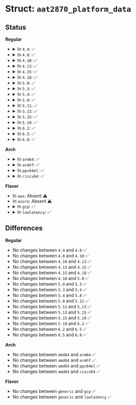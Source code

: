 # Struct: <code>aat2870_platform_data</code>

## Status
<b>Regular</b>
<ul>
<li>
<details>
<summary>In <code>4.4</code>: ✅</summary>

```c
struct aat2870_platform_data {
    int en_pin;
    struct aat2870_subdev_info *subdevs;
    int num_subdevs;
    int (*init)(struct aat2870_data *);
    void (*uninit)(struct aat2870_data *);
};
```
</details>
</li>
<li>
<details>
<summary>In <code>4.8</code>: ✅</summary>

```c
struct aat2870_platform_data {
    int en_pin;
    struct aat2870_subdev_info *subdevs;
    int num_subdevs;
    int (*init)(struct aat2870_data *);
    void (*uninit)(struct aat2870_data *);
};
```
</details>
</li>
<li>
<details>
<summary>In <code>4.10</code>: ✅</summary>

```c
struct aat2870_platform_data {
    int en_pin;
    struct aat2870_subdev_info *subdevs;
    int num_subdevs;
    int (*init)(struct aat2870_data *);
    void (*uninit)(struct aat2870_data *);
};
```
</details>
</li>
<li>
<details>
<summary>In <code>4.13</code>: ✅</summary>

```c
struct aat2870_platform_data {
    int en_pin;
    struct aat2870_subdev_info *subdevs;
    int num_subdevs;
    int (*init)(struct aat2870_data *);
    void (*uninit)(struct aat2870_data *);
};
```
</details>
</li>
<li>
<details>
<summary>In <code>4.15</code>: ✅</summary>

```c
struct aat2870_platform_data {
    int en_pin;
    struct aat2870_subdev_info *subdevs;
    int num_subdevs;
    int (*init)(struct aat2870_data *);
    void (*uninit)(struct aat2870_data *);
};
```
</details>
</li>
<li>
<details>
<summary>In <code>4.18</code>: ✅</summary>

```c
struct aat2870_platform_data {
    int en_pin;
    struct aat2870_subdev_info *subdevs;
    int num_subdevs;
    int (*init)(struct aat2870_data *);
    void (*uninit)(struct aat2870_data *);
};
```
</details>
</li>
<li>
<details>
<summary>In <code>5.0</code>: ✅</summary>

```c
struct aat2870_platform_data {
    int en_pin;
    struct aat2870_subdev_info *subdevs;
    int num_subdevs;
    int (*init)(struct aat2870_data *);
    void (*uninit)(struct aat2870_data *);
};
```
</details>
</li>
<li>
<details>
<summary>In <code>5.3</code>: ✅</summary>

```c
struct aat2870_platform_data {
    int en_pin;
    struct aat2870_subdev_info *subdevs;
    int num_subdevs;
    int (*init)(struct aat2870_data *);
    void (*uninit)(struct aat2870_data *);
};
```
</details>
</li>
<li>
<details>
<summary>In <code>5.4</code>: ✅</summary>

```c
struct aat2870_platform_data {
    int en_pin;
    struct aat2870_subdev_info *subdevs;
    int num_subdevs;
    int (*init)(struct aat2870_data *);
    void (*uninit)(struct aat2870_data *);
};
```
</details>
</li>
<li>
<details>
<summary>In <code>5.8</code>: ✅</summary>

```c
struct aat2870_platform_data {
    int en_pin;
    struct aat2870_subdev_info *subdevs;
    int num_subdevs;
    int (*init)(struct aat2870_data *);
    void (*uninit)(struct aat2870_data *);
};
```
</details>
</li>
<li>
<details>
<summary>In <code>5.11</code>: ✅</summary>

```c
struct aat2870_platform_data {
    int en_pin;
    struct aat2870_subdev_info *subdevs;
    int num_subdevs;
    int (*init)(struct aat2870_data *);
    void (*uninit)(struct aat2870_data *);
};
```
</details>
</li>
<li>
<details>
<summary>In <code>5.13</code>: ✅</summary>

```c
struct aat2870_platform_data {
    int en_pin;
    struct aat2870_subdev_info *subdevs;
    int num_subdevs;
    int (*init)(struct aat2870_data *);
    void (*uninit)(struct aat2870_data *);
};
```
</details>
</li>
<li>
<details>
<summary>In <code>5.15</code>: ✅</summary>

```c
struct aat2870_platform_data {
    int en_pin;
    struct aat2870_subdev_info *subdevs;
    int num_subdevs;
    int (*init)(struct aat2870_data *);
    void (*uninit)(struct aat2870_data *);
};
```
</details>
</li>
<li>
<details>
<summary>In <code>5.19</code>: ✅</summary>

```c
struct aat2870_platform_data {
    int en_pin;
    struct aat2870_subdev_info *subdevs;
    int num_subdevs;
    int (*init)(struct aat2870_data *);
    void (*uninit)(struct aat2870_data *);
};
```
</details>
</li>
<li>
<details>
<summary>In <code>6.2</code>: ✅</summary>

```c
struct aat2870_platform_data {
    int en_pin;
    struct aat2870_subdev_info *subdevs;
    int num_subdevs;
    int (*init)(struct aat2870_data *);
    void (*uninit)(struct aat2870_data *);
};
```
</details>
</li>
<li>
<details>
<summary>In <code>6.5</code>: ✅</summary>

```c
struct aat2870_platform_data {
    int en_pin;
    struct aat2870_subdev_info *subdevs;
    int num_subdevs;
    int (*init)(struct aat2870_data *);
    void (*uninit)(struct aat2870_data *);
};
```
</details>
</li>
<li>
<details>
<summary>In <code>6.8</code>: ✅</summary>

```c
struct aat2870_platform_data {
    int en_pin;
    struct aat2870_subdev_info *subdevs;
    int num_subdevs;
    int (*init)(struct aat2870_data *);
    void (*uninit)(struct aat2870_data *);
};
```
</details>
</li>
</ul>
<b>Arch</b>
<ul>
<li>
<details>
<summary>In <code>arm64</code>: ✅</summary>

```c
struct aat2870_platform_data {
    int en_pin;
    struct aat2870_subdev_info *subdevs;
    int num_subdevs;
    int (*init)(struct aat2870_data *);
    void (*uninit)(struct aat2870_data *);
};
```
</details>
</li>
<li>
<details>
<summary>In <code>armhf</code>: ✅</summary>

```c
struct aat2870_platform_data {
    int en_pin;
    struct aat2870_subdev_info *subdevs;
    int num_subdevs;
    int (*init)(struct aat2870_data *);
    void (*uninit)(struct aat2870_data *);
};
```
</details>
</li>
<li>
<details>
<summary>In <code>ppc64el</code>: ✅</summary>

```c
struct aat2870_platform_data {
    int en_pin;
    struct aat2870_subdev_info *subdevs;
    int num_subdevs;
    int (*init)(struct aat2870_data *);
    void (*uninit)(struct aat2870_data *);
};
```
</details>
</li>
<li>
<details>
<summary>In <code>riscv64</code>: ✅</summary>

```c
struct aat2870_platform_data {
    int en_pin;
    struct aat2870_subdev_info *subdevs;
    int num_subdevs;
    int (*init)(struct aat2870_data *);
    void (*uninit)(struct aat2870_data *);
};
```
</details>
</li>
</ul>
<b>Flavor</b>
<ul>
<li>
In <code>aws</code>: Absent ⚠️
</li>
<li>
In <code>azure</code>: Absent ⚠️
</li>
<li>
<details>
<summary>In <code>gcp</code>: ✅</summary>

```c
struct aat2870_platform_data {
    int en_pin;
    struct aat2870_subdev_info *subdevs;
    int num_subdevs;
    int (*init)(struct aat2870_data *);
    void (*uninit)(struct aat2870_data *);
};
```
</details>
</li>
<li>
<details>
<summary>In <code>lowlatency</code>: ✅</summary>

```c
struct aat2870_platform_data {
    int en_pin;
    struct aat2870_subdev_info *subdevs;
    int num_subdevs;
    int (*init)(struct aat2870_data *);
    void (*uninit)(struct aat2870_data *);
};
```
</details>
</li>
</ul>

## Differences
<b>Regular</b>
<ul>
<li>
No changes between <code>4.4</code> and <code>4.8</code> ✅
</li>
<li>
No changes between <code>4.8</code> and <code>4.10</code> ✅
</li>
<li>
No changes between <code>4.10</code> and <code>4.13</code> ✅
</li>
<li>
No changes between <code>4.13</code> and <code>4.15</code> ✅
</li>
<li>
No changes between <code>4.15</code> and <code>4.18</code> ✅
</li>
<li>
No changes between <code>4.18</code> and <code>5.0</code> ✅
</li>
<li>
No changes between <code>5.0</code> and <code>5.3</code> ✅
</li>
<li>
No changes between <code>5.3</code> and <code>5.4</code> ✅
</li>
<li>
No changes between <code>5.4</code> and <code>5.8</code> ✅
</li>
<li>
No changes between <code>5.8</code> and <code>5.11</code> ✅
</li>
<li>
No changes between <code>5.11</code> and <code>5.13</code> ✅
</li>
<li>
No changes between <code>5.13</code> and <code>5.15</code> ✅
</li>
<li>
No changes between <code>5.15</code> and <code>5.19</code> ✅
</li>
<li>
No changes between <code>5.19</code> and <code>6.2</code> ✅
</li>
<li>
No changes between <code>6.2</code> and <code>6.5</code> ✅
</li>
<li>
No changes between <code>6.5</code> and <code>6.8</code> ✅
</li>
</ul>
<b>Arch</b>
<ul>
<li>
No changes between <code>amd64</code> and <code>arm64</code> ✅
</li>
<li>
No changes between <code>amd64</code> and <code>armhf</code> ✅
</li>
<li>
No changes between <code>amd64</code> and <code>ppc64el</code> ✅
</li>
<li>
No changes between <code>amd64</code> and <code>riscv64</code> ✅
</li>
</ul>
<b>Flavor</b>
<ul>
<li>
No changes between <code>generic</code> and <code>gcp</code> ✅
</li>
<li>
No changes between <code>generic</code> and <code>lowlatency</code> ✅
</li>
</ul>
